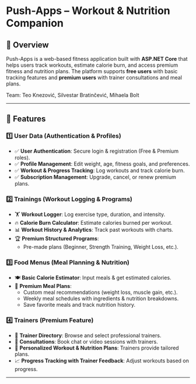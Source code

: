 # Push-Apps – Workout & Nutrition Companion  

## 📌 Overview  
Push-Apps is a web-based fitness application built with **ASP.NET Core** that helps users track workouts, estimate calorie burn, and access premium fitness and nutrition plans. The platform supports **free users** with basic tracking features and **premium users** with trainer consultations and meal plans.



Team: Teo Knezović, Silvestar Bratinčević, Mihaela Bolt

--- 

## 🚀 Features  

### **1️⃣ User Data (Authentication & Profiles)**
- ✅ **User Authentication**: Secure login & registration (Free & Premium roles).  
- ✅ **Profile Management**: Edit weight, age, fitness goals, and preferences.  
- ✅ **Workout & Progress Tracking**: Log workouts and track calorie burn.  
- ✅ **Subscription Management**: Upgrade, cancel, or renew premium plans.  

### **2️⃣ Trainings (Workout Logging & Programs)**
- 🏋️ **Workout Logger**: Log exercise type, duration, and intensity.  
- 🔥 **Calorie Burn Calculator**: Estimate calories burned per workout.  
- 📊 **Workout History & Analytics**: Track past workouts with charts.  
- 🏆 **Premium Structured Programs**:  
  - Pre-made plans (Beginner, Strength Training, Weight Loss, etc.).  

### **3️⃣ Food Menus (Meal Planning & Nutrition)**
- 🍽️ **Basic Calorie Estimator**: Input meals & get estimated calories.  
- 🥗 **Premium Meal Plans**:  
  - Custom meal recommendations (weight loss, muscle gain, etc.).  
  - Weekly meal schedules with ingredients & nutrition breakdowns.  
  - Save favorite meals and track nutrition history.  

### **4️⃣ Trainers (Premium Feature)**
- 🏅 **Trainer Directory**: Browse and select professional trainers.  
- 💬 **Consultations**: Book chat or video sessions with trainers.  
- 📄 **Personalized Workout & Nutrition Plans**: Trainers provide tailored plans.  
- 📈 **Progress Tracking with Trainer Feedback**: Adjust workouts based on progress.  


---
